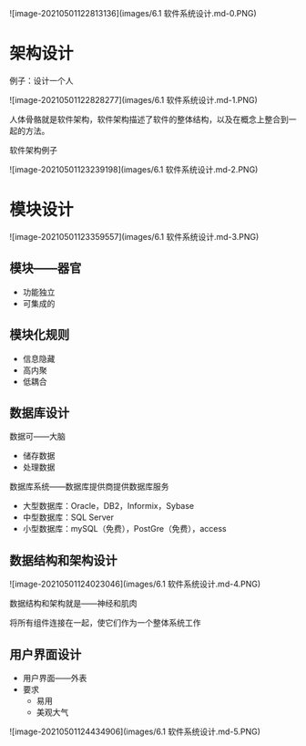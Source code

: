 ![image-20210501122813136](images/6.1 软件系统设计.md-0.PNG)

# 架构设计

例子：设计一个人

![image-20210501122828277](images/6.1 软件系统设计.md-1.PNG)

人体骨骼就是软件架构，软件架构描述了软件的整体结构，以及在概念上整合到一起的方法。

软件架构例子

![image-20210501123239198](images/6.1 软件系统设计.md-2.PNG)

# 模块设计

![image-20210501123359557](images/6.1 软件系统设计.md-3.PNG)

## 模块——器官

- 功能独立
- 可集成的

## 模块化规则

- 信息隐藏
- 高内聚
- 低耦合

## 数据库设计

数据可——大脑

- 储存数据
- 处理数据

数据库系统——数据库提供商提供数据库服务



- 大型数据库：Oracle，DB2，Informix，Sybase
- 中型数据库：SQL Server
- 小型数据库：mySQL（免费），PostGre（免费），access

## 数据结构和架构设计



![image-20210501124023046](images/6.1 软件系统设计.md-4.PNG)

数据结构和架构就是——神经和肌肉

将所有组件连接在一起，使它们作为一个整体系统工作

## 用户界面设计

- 用户界面——外表
- 要求
    - 易用
    - 美观大气 



![image-20210501124434906](images/6.1 软件系统设计.md-5.PNG)